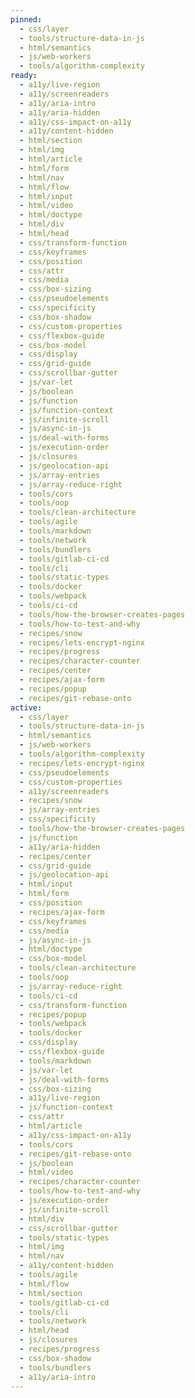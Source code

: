 ```yaml
---
pinned:
  - css/layer
  - tools/structure-data-in-js
  - html/semantics
  - js/web-workers
  - tools/algorithm-complexity
ready:
  - a11y/live-region
  - a11y/screenreaders
  - a11y/aria-intro
  - a11y/aria-hidden
  - a11y/css-impact-on-a11y
  - a11y/content-hidden
  - html/section
  - html/img
  - html/article
  - html/form
  - html/nav
  - html/flow
  - html/input
  - html/video
  - html/doctype
  - html/div
  - html/head
  - css/transform-function
  - css/keyframes
  - css/position
  - css/attr
  - css/media
  - css/box-sizing
  - css/pseudoelements
  - css/specificity
  - css/box-shadow
  - css/custom-properties
  - css/flexbox-guide
  - css/box-model
  - css/display
  - css/grid-guide
  - css/scrollbar-gutter
  - js/var-let
  - js/boolean
  - js/function
  - js/function-context
  - js/infinite-scroll
  - js/async-in-js
  - js/deal-with-forms
  - js/execution-order
  - js/closures
  - js/geolocation-api
  - js/array-entries
  - js/array-reduce-right
  - tools/cors
  - tools/oop
  - tools/clean-architecture
  - tools/agile
  - tools/markdown
  - tools/network
  - tools/bundlers
  - tools/gitlab-ci-cd
  - tools/cli
  - tools/static-types
  - tools/docker
  - tools/webpack
  - tools/ci-cd
  - tools/how-the-browser-creates-pages
  - tools/how-to-test-and-why
  - recipes/snow
  - recipes/lets-encrypt-nginx
  - recipes/progress
  - recipes/character-counter
  - recipes/center
  - recipes/ajax-form
  - recipes/popup
  - recipes/git-rebase-onto
active:
  - css/layer
  - tools/structure-data-in-js
  - html/semantics
  - js/web-workers
  - tools/algorithm-complexity
  - recipes/lets-encrypt-nginx
  - css/pseudoelements
  - css/custom-properties
  - a11y/screenreaders
  - recipes/snow
  - js/array-entries
  - css/specificity
  - tools/how-the-browser-creates-pages
  - js/function
  - a11y/aria-hidden
  - recipes/center
  - css/grid-guide
  - js/geolocation-api
  - html/input
  - html/form
  - css/position
  - recipes/ajax-form
  - css/keyframes
  - css/media
  - js/async-in-js
  - html/doctype
  - css/box-model
  - tools/clean-architecture
  - tools/oop
  - js/array-reduce-right
  - tools/ci-cd
  - css/transform-function
  - recipes/popup
  - tools/webpack
  - tools/docker
  - css/display
  - css/flexbox-guide
  - tools/markdown
  - js/var-let
  - js/deal-with-forms
  - css/box-sizing
  - a11y/live-region
  - js/function-context
  - css/attr
  - html/article
  - a11y/css-impact-on-a11y
  - tools/cors
  - recipes/git-rebase-onto
  - js/boolean
  - html/video
  - recipes/character-counter
  - tools/how-to-test-and-why
  - js/execution-order
  - js/infinite-scroll
  - html/div
  - css/scrollbar-gutter
  - tools/static-types
  - html/img
  - html/nav
  - a11y/content-hidden
  - tools/agile
  - html/flow
  - html/section
  - tools/gitlab-ci-cd
  - tools/cli
  - tools/network
  - html/head
  - js/closures
  - recipes/progress
  - css/box-shadow
  - tools/bundlers
  - a11y/aria-intro
---
```


